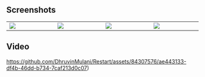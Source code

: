 ## Screenshots

<table width="100%">
  <tbody>
    <tr>
       <td width="1%"><img src="https://github.com/DhruvinMulani/Restart/assets/84307576/faf2e12c-2c00-451a-bd2c-0f751a9033cf"/></td>
      <td width="1%"><img src="https://github.com/DhruvinMulani/Restart/assets/84307576/b8a77fb0-671f-4377-bdb5-1a1afb69bc7c)"/></td>
      <td width="1%"><img src="https://github.com/DhruvinMulani/Restart/assets/84307576/f0038236-376a-44b2-982d-440b77e38545"/></td>
            <td width="1%"><img src="https://github.com/DhruvinMulani/Restart/assets/84307576/6bfe5f6f-e368-46d8-affd-66849db64e66"/></td>
      
    
  </tbody>
</table>

## Video


https://github.com/DhruvinMulani/Restart/assets/84307576/ae443133-df4b-46dd-b734-7caf213d0c07)



</table>
